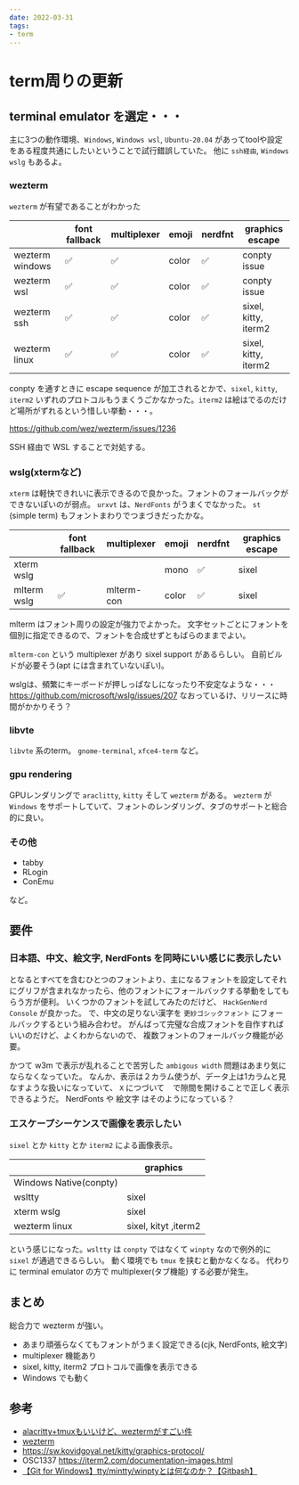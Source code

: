 ```yaml
---
date: 2022-03-31
tags:
- term
---
```


# term周りの更新

## terminal emulator を選定・・・

主に3つの動作環境、`Windows`, `Windows wsl`, `Ubuntu-20.04` があってtoolや設定をある程度共通にしたいということで試行錯誤していた。
他に `ssh経由`, `Windows wslg` もあるよ。

### wezterm 

`wezterm` が有望であることがわかった

|                 | font fallback | multiplexer | emoji | nerdfnt | graphics escape      |
|-----------------|---------------|-------------|-------|---------|----------------------|
| wezterm windows | ✅            | ✅          | color | ✅      | conpty issue         |
| wezterm wsl     | ✅            | ✅          | color | ✅      | conpty issue         |
| wezterm ssh     | ✅            | ✅          | color | ✅      | sixel, kitty, iterm2 |
| wezterm linux   | ✅            | ✅          | color | ✅      | sixel, kitty, iterm2 |

conpty を通すときに escape sequence が加工されるとかで、`sixel`, `kitty`, `iterm2` いずれのプロトコルもうまくうごかなかった。`iterm2` は絵はでるのだけど場所がずれるという惜しい挙動・・・。

https://github.com/wez/wezterm/issues/1236

SSH 経由で WSL することで対処する。

### wslg(xtermなど)

`xterm` は軽快できれいに表示できるので良かった。フォントのフォールバックができないぽいのが弱点。
`urxvt` は、`NerdFonts` がうまくでなかった。
`st` (simple term) もフォントまわりでつまづきだったかな。

|             | font fallback | multiplexer | emoji | nerdfnt | graphics escape |
|-------------|---------------|-------------|-------|---------|-----------------|
| xterm wslg  |               |             | mono  | ✅      | sixel           |
| mlterm wslg | ✅            | mlterm-con  | color | ✅      | sixel           |

mlterm はフォント周りの設定が強力でよかった。
文字セットごとにフォントを個別に指定できるので、フォントを合成せずともばらのままでよい。

`mlterm-con` という multiplexer があり sixel support があるらしい。
自前ビルドが必要そう(apt には含まれていないぽい)。

wslgは、頻繁にキーボードが押しっぱなしになったり不安定なような・・・
https://github.com/microsoft/wslg/issues/207
なおっているけ、リリースに時間がかかりそう？

### libvte

`libvte` 系のterm。
`gnome-terminal`, `xfce4-term` など。

### gpu rendering

GPUレンダリングで `araclitty`, `kitty` そして `wezterm` がある。
`wezterm` が `Windows` をサポートしていて、フォントのレンダリング、タブのサポートと総合的に良い。

### その他

* tabby
* RLogin
* ConEmu

など。

## 要件

### 日本語、中文、絵文字, NerdFonts を同時にいい感じに表示したい

となるとすべてを含むひとつのフォントより、主になるフォントを設定してそれにグリフが含まれなかったら、他のフォントにフォールバックする挙動をしてもらう方が便利。
いくつかのフォントを試してみたのだけど、 `HackGenNerd Console` が良かった。
で、中文の足りない漢字を `更紗ゴシックフォント` にフォールバックするという組み合わせ。
がんばって完璧な合成フォントを自作すればいいのだけど、よくわからないので、 複数フォントのフォールバック機能が必要。

かつて w3m で表示が乱れることで苦労した `ambigous width` 問題はあまり気にならなくなっていた。
なんか、表示は２カラム使うが、データ上は1カラムと見なすような扱いになっていて、
`X` につづいて ` ` で隙間を開けることで正しく表示できるようだ。
NerdFonts や 絵文字 はそのようになっている？

### エスケープシーケンスで画像を表示したい

`sixel` とか `kitty` とか `iterm2` による画像表示。

|                        | graphics            |
|------------------------|---------------------|
| Windows Native(conpty) |                     |
| wsltty                 | sixel               |
| xterm wslg             | sixel               |
| wezterm linux          | sixel, kityt ,iterm2 |

という感じになった。`wsltty` は `conpty` ではなくて `winpty` なので例外的に `sixel` が通過できるらしい。
動く環境でも `tmux` を挟むと動かなくなる。
代わりに terminal emulator の方で multiplexer(タブ機能) する必要が発生。

## まとめ

総合力で wezterm が強い。

* あまり頑張らなくてもフォントがうまく設定できる(cjk, NerdFonts, 絵文字)
* multiplexer 機能あり
* sixel, kitty, iterm2 プロトコルで画像を表示できる
* Windows でも動く
 
## 参考

* [alacritty+tmuxもいいけど、weztermがすごい件](https://zenn.dev/yutakatay/articles/wezterm-intro)
* [wezterm](https://wezfurlong.org/wezterm/)
* https://sw.kovidgoyal.net/kitty/graphics-protocol/
* OSC1337 https://iterm2.com/documentation-images.html
* [【Git for Windows】tty/mintty/winptyとは何なのか？【Gitbash】](https://unrealman.hatenablog.com/entry/tty-mintty-winpty)

